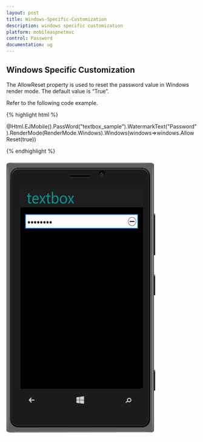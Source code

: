 ```yaml
---
layout: post
title: Windows-Specific-Customization
description: windows specific customization
platform: mobileaspnetmvc
control: Password
documentation: ug
---
```


## Windows Specific Customization

The AllowReset property is used to reset the password value in Windows render mode. The default value is “True”.

Refer to the following code example.

{% highlight html %}



@Html.EJMobile().PassWord("textbox_sample").WatermarkText("Password").RenderMode(RenderMode.Windows).Windows(windows=>windows.AllowReset(true))



{% endhighlight %}



![](Windows-Specific-Customization_images/Windows-Specific-Customization_img1.png)




